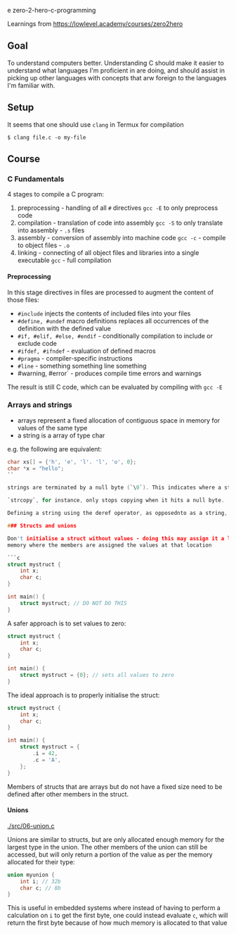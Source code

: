 e zero-2-hero-c-programming

Learnings from https://lowlevel.academy/courses/zero2hero

## Goal

To understand computers better. Understanding C should make it easier to understand what languages I'm proficient in are doing, and should assist in picking up other languages with concepts that arw foreign to the languages I'm familiar with.

## Setup

It seems that one should use `clang` in Termux for compilation

```shell
$ clang file.c -o my-file
```

## Course

### C Fundamentals

4 stages to compile a C program:

1. preprocessing - handling of all `#` directives
    `gcc -E` to only preprocess code
2. compilation - translation of code into assembly
    `gcc -S` to only translate into assembly - `.s` files
3. assembly - conversion of assembly into machine code
    `gcc -c` - compile to object files - `.o`
4. linking - connecting of all object files and libraries into a single executable
    `gcc` - full compilation

#### Preprocessing

In this stage directives in files are processed to augment the content of those files:

- `#include` injects the contents of included files into your files
- `#define, #undef` macro definitions replaces all occurrences of the definition with the defined value
- `#if, #elif, #else, #endif` - conditionally compilation to include or exclude code
- `#ifdef, #ifndef` - evaluation of defined macros
- `#pragma` - compiler-specific instructions
- `#line` - something something line something
- #warning, #error` - produces compile time errors and warnings

The result is still C code, which can be evaluated by compiling with `gcc -E`

### Arrays and strings

- arrays represent a fixed allocation of contiguous space in memory for values of the same type
- a string is a array of type char

e.g. the following are equivalent:

```c
char xs[] = {'h', 'e', 'l'. 'l', 'o', 0};
char *x = "hello";
``

strings are terminated by a null byte (`\0`). This indicates where a string ends, otherwise a program may continue reading memory beyond what is allocated for the string.

`strcopy`, for instance, only stops copying when it hits a null byte.

Defining a string using the deref operator, as opposednto as a string, automatically appends the terminating null byte

### Structs and unions

Don't initialise a struct without values - doing this may assign it a location in
memory where the members are assigned the values at that location

```c
struct mystruct {
    int x;
    char c;
}

int main() {
    struct mystruct; // DO NOT DO THIS
}
```

A safer approach is to set values to zero:

```c
struct mystruct {
    int x;
    char c;
}

int main() {
    struct mystruct = {0}; // sets all values to zero
}
```

The ideal approach is to properly initialise the struct:

```c
struct mystruct {
    int x;
    char c;
}

int main() {
    struct mystruct = {
        .i = 42,
        .c = 'A',
    };
}
```

Members of structs that are arrays but do not have a fixed size need to be
defined after other members in the struct.

#### Unions

[./src/06-union.c](./src/06-union.c)

Unions are similar to structs, but are only allocated enough memory for the
largest type in the union. The other members of the union can still be accessed,
but will only return a portion of the value as per the memory allocated for
their type:

```c
union myunion {
    int i; // 32b
    char c; // 8b
}
```

This is useful in embedded systems where instead of having to perform a
calculation on `i` to get the first byte, one could instead evaluate `c`,
which will return the first byte because of how much memory is allocated to
that value




